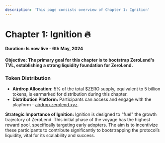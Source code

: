 ```yaml
---
description: 'This page consists overview of Chapter 1: Ignition'
---
```


# Chapter 1: Ignition 🔥

#### **Duration:** Is now live - 6th May, 2024

#### **Objective:** The primary goal for this chapter is to bootstrap ZeroLend's TVL, establishing a strong liquidity foundation for ZeroLend.

### **Token Distribution**

* **Airdrop Allocation:** 5% of the total $ZERO supply, equivalent to 5 billion tokens, is earmarked for distribution during this chapter.
* **Distribution Platform:** Participants can access and engage with the playform - [airdrop.zerolend.xyz](http://airdrop.zerolend.xyz/).

**Strategic Importance of Ignition:** Ignition is designed to "fuel" the growth trajectory of ZeroLend. This initial phase of the voyage has the highest reward pool, specifically targeting early adopters. The aim is to incentivize these participants to contribute significantly to bootstrapping the protocol’s liquidity, vital for its scalability and success.

